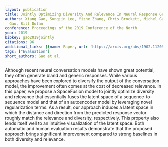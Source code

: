 ```yaml
---
layout: publication
title: Jointly Optimizing Diversity And Relevance In Neural Response Generation
authors: Xiang Gao, Sungjin Lee, Yizhe Zhang, Chris Brockett, Michel Galley, Jianfeng
  Gao, Bill Dolan
conference: Proceedings of the 2019 Conference of the North
year: 2019
bibkey: gao2019jointly
citations: 96
additional_links: [{name: Paper, url: 'https://arxiv.org/abs/1902.11205'}]
tags: ["Evaluation"]
short_authors: Gao et al.
---
```

Although recent neural conversation models have shown great potential, they
often generate bland and generic responses. While various approaches have been
explored to diversify the output of the conversation model, the improvement
often comes at the cost of decreased relevance. In this paper, we propose a
SpaceFusion model to jointly optimize diversity and relevance that essentially
fuses the latent space of a sequence-to-sequence model and that of an
autoencoder model by leveraging novel regularization terms. As a result, our
approach induces a latent space in which the distance and direction from the
predicted response vector roughly match the relevance and diversity,
respectively. This property also lends itself well to an intuitive
visualization of the latent space. Both automatic and human evaluation results
demonstrate that the proposed approach brings significant improvement compared
to strong baselines in both diversity and relevance.